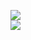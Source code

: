 [![](https://img.shields.io/badge/Made%20With-Github%20Spray-lightgrey.svg?style=for-the-badge&logo=github)](https://github.com/Annihil/github-spray#4526)  
[![](https://i.imgur.com/2DrTn0Z.gif)](https://github.com/Annihil/github-spray)